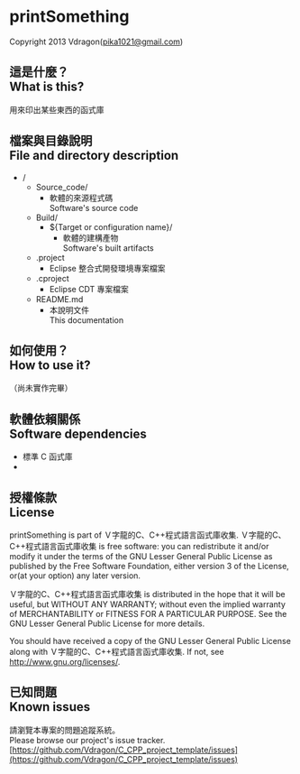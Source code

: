 # printSomething
Copyright 2013 Vdragon(pika1021@gmail.com)

## 這是什麼？<br />What is this?
用來印出某些東西的函式庫

## 檔案與目錄說明<br />File and directory description
* /
    * Source_code/
        * 軟體的來源程式碼  
          Software's source code
    * Build/
        * ${Target or configuration name}/
            * 軟體的建構產物  
              Software's built artifacts
    * .project
        * Eclipse 整合式開發環境專案檔案
    * .cproject
        * Eclipse CDT 專案檔案
    * README.md
        * 本說明文件  
          This documentation

## 如何使用？<br />How to use it?
（尚未實作完畢）

## 軟體依賴關係<br />Software dependencies
* 標準 C 函式庫
* 

## 授權條款<br />License
printSomething is part of Ｖ字龍的C、C++程式語言函式庫收集.
Ｖ字龍的C、C++程式語言函式庫收集 is free software: you can redistribute it and/or modify it under the terms of the GNU Lesser General Public License as published by the Free Software Foundation, either version 3 of the License, or(at your option) any later version.

Ｖ字龍的C、C++程式語言函式庫收集 is distributed in the hope that it will be useful, but WITHOUT ANY WARRANTY; without even the implied warranty of MERCHANTABILITY or FITNESS FOR A PARTICULAR PURPOSE.  See the GNU Lesser General Public License for more details.

You should have received a copy of the GNU Lesser General Public License along with Ｖ字龍的C、C++程式語言函式庫收集.  If not, see <http://www.gnu.org/licenses/>.

## 已知問題<br />Known issues
請瀏覽本專案的問題追蹤系統。  
Please browse our project's issue tracker.  
[https://github.com/Vdragon/C_CPP_project_template/issues](https://github.com/Vdragon/C_CPP_project_template/issues)